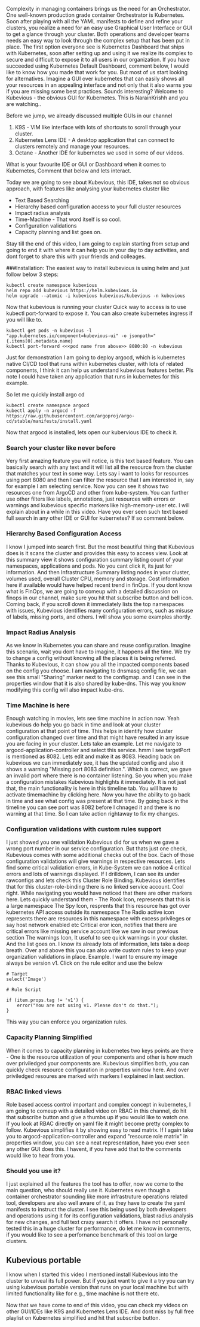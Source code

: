 Complexity in managing containers brings us the need for an Orchestrator. One well-known production grade container Orchestrator is Kubernetes. Soon after playing with all the YAML manifests to define and refine your clusters, you realize a need for an easy use Graphical User Interface or GUI to get a glance through your cluster. 
Both operations and developer teams needs an easy way to look through the complex setup that has been put in place. 
The first option everyone see is Kubernetes Dashboard that ships with Kubernetes, soon after setting up and using it we realize its complex to secure and difficult to expose it to all users in our organization. If you have succeeded using Kubernetes Default Dashboard, comment below, I would like to know how you made that work for you. But most of us start looking for alternatives.
Imagine a GUI over kubernetes that can easily shows all your resources in an appealing interface and not only that it also warns you if you are missing some best practices. Sounds interesting? Welcome to Kubevious - the obvious GUI for Kubernetes.
This is NarainKrishh and you are watching..

Before we jump, we already discussed multiple GUIs in our channel
1. K9S - VIM like interface with lots of shortcuts to scroll through your cluster.
2. Kubernetes Lens IDE - A desktop application that can connect to clusters remotely and manage your resources.
3. Octane - Another IDE for kubernetes we used in some of our videos.

What is your favourite IDE or GUI or Dashboard when it comes to Kubernetes, Comment that below and lets interact.

Today we are going to see about Kubevious, this IDE, takes not so obvious approach, with features like analysing your kubernetes cluster like
- Text Based Searching
- Hierarchy based configuration access to your full cluster resources
- Impact radius analysis
- Time-Machine - That word itself is so cool.
- Configuration validations
- Capacity planning and list goes on.

 Stay till the end of this video, I am going to explain starting from setup and going to end it with where it can help you in your day to day activities, and dont forget to share this with your friends and colleages.



###Installation:
The easiest way to install kubevious is using helm and just follow below 3 steps:

```
kubectl create namespace kubevious
helm repo add kubevious https://helm.kubevious.io
helm upgrade --atomic -i kubevious kubevious/kubevious -n kubevious
```

Now that kubevious is running your cluster
Quick way to access is to use kubectl port-forward to expose it. You can also create kubernetes ingress if you will like to.

```
kubectl get pods -n kubevious -l "app.kubernetes.io/component=kubevious-ui" -o jsonpath="{.items[0].metadata.name}
kubectl port-forward <<<pod name from above>> 8080:80 -n kubevious  
```

Just for demonstration I am going to deploy argocd, which is kubernetes native CI/CD tool that runs within kubernetes cluster, with lots of related components, I think it can help us understand kubevious features better. Pls note I could have taken any application that runs in kubernetes for this example.

So let me quickly install argo cd

```
kubectl create namespace argocd
kubectl apply -n argocd -f https://raw.githubusercontent.com/argoproj/argo-cd/stable/manifests/install.yaml
```

Now that argocd is installed, lets open our kubervious IDE to check it.

### Search your cluster like never before
Very first amazing feature you will notice, is this text based feature. You can basically search with any text and it will list all the resource from the cluster that matches your text in some way.
Lets say i want to looks for resources using port 8080 and then I can filter the resource that I am interested in, say for example I am selecting service. Now you can see it shows two resources one from ArgoCD and other from kube-system.
You can further use other filters like labels, annotations, just resources with errors or warnings and kubevious specific markers like high-memory-user etc. I will explain about in a while in this video.
Have you ever seen such text based full search in any other IDE or GUI for kubernetes? If so comment below.

### Hierarchy Based Configuration Access
I know I jumped into search first. But the most beautiful thing that Kubevious does is it scans the cluster and provides this easy to access view.
Look at this summary view it shows configuration summary listing count of your namespaces, applications and pods. No you cant click it, its just for information.
And then Infrastructure Summary listing nodes in your cluster, volumes used, overall Cluster CPU, memory and storage. Cost information here if available would have helped recent trend in finOps. If you dont know what is FinOps, we are going to comeup with a detailed discussion on finops in our channel, make sure you hit that subscribe button and bell icon.
Coming back, if you scroll down it immediately lists the top namespaces with issues, Kubevious identifies many configuration errors, such as misuse of labels, missing ports, and others. I will show you some examples shortly.

### Impact Radius Analysis
As we know in Kubernetes you can share and reuse configuration. Imagine this scenario, wait you dont have to imagine, it happens all the time. We try to change a config without knowing all the places it is being referred. Thanks to Kubevious, it can show you all the impacted components based on the config you choose. I am navigating to dnsmasq config file, we can see this small "Sharing" marker next to the configmap. and I can see in the properties window that it is also shared by kube-dns.
This way you know modifying this config will also impact kube-dns.

### Time Machine is here
Enough watching in movies, lets see time machine in action now. Yeah kubevious do help you go back in time and look at your cluster configuration at that point of time. This helps in identify how cluster configuration changed over time and that might have resulted in any issue you are facing in your cluster.
Lets take an example.
Let me navigate to argocd-application-controller and select this service. hmm I see targetPort is mentioned as 8082. Lets edit and make it as 8083. 
Heading back on kubevious we can immediately see, it has the updated config and also it shows a warning "Missing port 8083 definition.". Which is correct, we gave an invalid port where there is no container listening. So you when you make a configuration mistakes Kubevious highlights it immediately. 
It is not just that, the main functionality is here in this timeline tab. You will have to activate timemachine by clicking here. Now you have the ability to go back in time and see what config was present at that time. By going back in the timeline you can see port was 8082 before I chnaged it and there is no warning at that time. So I can take action rightaway to fix my changes. 

### Configuration validations with custom rules support
I just showed you one validation Kubevious did for us when we gave a wrong port number in our service configuration. But thats just one check, Kubevious comes with some additional checks out of the box. Each of those configuration validations will give warnings in respective resources. Lets find some critical validation errors, in Kube-System we can notice 4 critical errors and lots of warnings displayed. If I drilldown, I can see its under rawconfigs and lets check this Cluster Role Binding. Kubevious identifies that for this cluster-role-binding there is no linked service account. Cool right.
While navigating you would have noticed that there are other markers here. Lets quickly understand them - 
The Rook Icon, represents that this is a large namespace
The Spy Icon, resprents that this resource has got over kubernetes API access outside its namespace
The Radio active icon represents there are resources in this namespace with excess privileges or say host network enabled etc
Critical eror icon, notifies that there are critical errors like missing service account like we saw in our previous section
The warnings Icon, It useful to see quick warnings in your cluster.
And the list goes on.
I know its already lots of information, lets take a deep breath. Over and above this you can also write custom rules to keep your organization validations in place. Example. I want to ensure my image always be version v1. 
Click on the rule editor and use the below

```
# Target
select('Image')

# Rule Script

if (item.props.tag != 'v1') {
    error("You are not using v1. Please don't do that.");
}

```

This way you can enforce you organization rules.

### Capacity Planning Simplified
When it comes to capacity planning in kubernetes two keys points are there - One is the resource utilization of your components and other is how much over priviledged your components are.
Kubevious simplifies both, you can quickly check resource configuration in properties window here. And over priviledged resoures are marked with markers I explained in last section.


### RBAC linked views
Role based access control important and complex concept in kubernetes, I am going to comeup with a detailed video on RBAC in this channel, do hit that subscribe button and give a thumbs up if you would like to watch one.
If you look at RBAC directly on yaml file it might become pretty complex to follow. Kubevious simplifies it by showing easy to read matrix. If I again take you to argocd-application-controller and expand "resource role matrix" in properties window, you can see a neat representation, have you ever seen any other GUI does this. I havent, if you have add that to the comments would like to hear from you.

### Should you use it?
I just explained all the features the tool has to offer, now we come to the main question, who should really use it. Kubernetes even though a container orchestrator sounding like more infrastruture operations related tool, developers are also well aware of it, as they have to create the yaml manifests to instruct the cluster.
I see this being used by both developers and operations using it for its configuration validations, blast radius analysis for new changes, and full text crazy search it offers. I have not personally tested this in a huge cluster for performance, do let me know in comments, if you would like to see a perfornance benchmark of this tool on large clusters.

## Kubevious portable
I know when I started this video I mentioned install Kubevious into the cluster to unveal its full power. But if you just want to give it a try you can try using kubevious portable version that runs on your local machine but with limited functionality like for e.g., time machine is not there etc.

Now that we have come to end of this video, you can check my videos on other GUI/IDEs like K9S and Kubernetes Lens IDE. And dont miss by full free playlist on Kubernetes simplified and hit that subscribe button.







